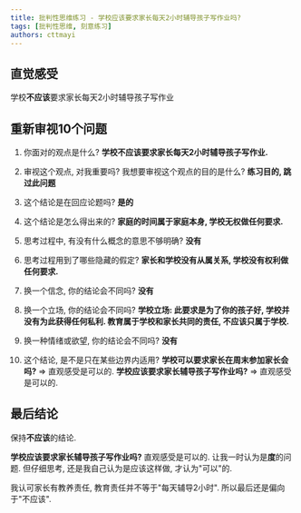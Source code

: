 ```yaml
---
title: 批判性思维练习 - 学校应该要求家长每天2小时辅导孩子写作业吗?
tags: [批判性思维, 刻意练习]
authors: cttmayi
---
```


## 直觉感受
学校**不应该**要求家长每天2小时辅导孩子写作业

## 重新审视10个问题
1. 你面对的观点是什么?
**学校不应该要求家长每天2小时辅导孩子写作业.**

1. 审视这个观点, 对我重要吗? 我想要审视这个观点的目的是什么? 
**练习目的, 跳过此问题**

1. 这个结论是在回应论题吗?
**是的**

1. 这个结论是怎么得出来的?
**家庭的时间属于家庭本身, 学校无权做任何要求.**

1. 思考过程中, 有没有什么概念的意思不够明确?
**没有**

1. 思考过程用到了哪些隐藏的假定? 
**家长和学校没有从属关系, 学校没有权利做任何要求.**

1. 换一个信念, 你的结论会不同吗? 
**没有**

1. 换一个立场, 你的结论会不同吗? 
**学校立场: 此要求是为了你的孩子好, 学校并没有为此获得任何私利. 教育属于学校和家长共同的责任, 不应该只属于学校.**

1. 换一种情绪或欲望, 你的结论会不同吗? 
**没有**

1. 这个结论, 是不是只在某些边界内适用? 
**学校可以要求家长在周末参加家长会吗?** =\> 直观感受是可以的.
**学校应该要求家长辅导孩子写作业吗?** =\> 直观感受是可以的.

## 最后结论
保持**不应该**的结论.

**学校应该要求家长辅导孩子写作业吗?** 直观感受是可以的. 让我一时认为是**度**的问题. 但仔细思考, 还是我自己认为是应该这样做, 才认为"可以"的.

我认可家长有教养责任, 教育责任并不等于"每天辅导2小时". 所以最后还是偏向于"不应该".


